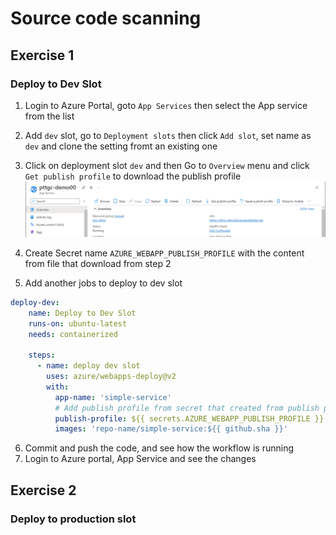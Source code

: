 # Source code scanning


## Exercise 1
### Deploy to Dev Slot
1. Login to Azure Portal, goto `App Services` then select the App service from the list
2. Add `dev` slot, go to `Deployment slots` then click `Add slot`, set name as `dev` and clone the setting fromt an existing one

3. Click on deployment slot `dev` and then Go to `Overview` menu and click `Get publish profile` to download the publish profile
![Download Publish profile](./assets/get-publish-profile-01.PNG)


4. Create Secret name `AZURE_WEBAPP_PUBLISH_PROFILE` with the content from file that download
from step 2
5. Add another jobs to deploy to dev slot
```yaml
deploy-dev:
    name: Deploy to Dev Slot
    runs-on: ubuntu-latest
    needs: containerized

    steps:
      - name: deploy dev slot
        uses: azure/webapps-deploy@v2
        with:
          app-name: 'simple-service'
          # Add publish profile from secret that created from publish profile which we downloaded from Azure Portal
          publish-profile: ${{ secrets.AZURE_WEBAPP_PUBLISH_PROFILE }}
          images: 'repo-name/simple-service:${{ github.sha }}'
```
6. Commit and push the code, and see how the workflow is running
7. Login to Azure portal, App Service and see the changes


## Exercise 2
### Deploy to production slot


